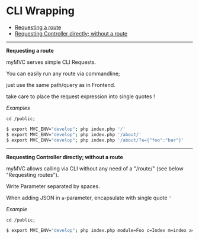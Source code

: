 
# CLI Wrapping

- [Requesting a route](#Requesting-a-route)
- [Requesting Controller directly; without a route](#Requesting-Controller-directly)

---

<a id="Requesting-a-route"></a>
**Requesting a route**

myMVC serves simple CLI Requests.

You can easily run any route via commandline;

just use the same path/query as in Frontend.

take care to place the request expression into single quotes !

_Examples_  
~~~
cd /public;
~~~
~~~bash
$ export MVC_ENV="develop"; php index.php '/'
$ export MVC_ENV="develop"; php index.php '/about/'
$ export MVC_ENV="develop"; php index.php '/about/?a={"foo":"bar"}'
~~~ 

---

<a id="Requesting-Controller-directly"></a>
**Requesting Controller directly; without a route**

myMVC allows calling via CLI without any need of a "/route/" (see below "Requesting routes").

Write Parameter separated by spaces.

When adding JSON in `a`-parameter, encapsulate with single quote `'`

_Example_  
~~~
cd /public;
~~~
~~~bash
$ export MVC_ENV="develop"; php index.php module=Foo c=Index m=index a='{"foo":"bar","baz":[1,2,3]}'
~~~